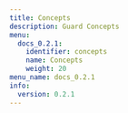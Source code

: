```yaml
---
title: Concepts
description: Guard Concepts
menu:
  docs_0.2.1:
    identifier: concepts
    name: Concepts
    weight: 20
menu_name: docs_0.2.1
info:
  version: 0.2.1
---
```


